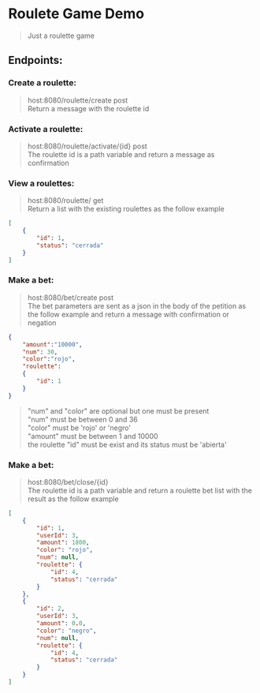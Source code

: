 # Roulete Game Demo
> Just a roulette game
## Endpoints:
### Create a roulette:
>host:8080/roulette/create  post      
>Return a message with the roulette id  
### Activate a roulette:
>host:8080/roulette/activate/{id}   post            
>The roulette id is a path variable and return a message as confirmation
### View a roulettes:
>host:8080/roulette/    get   
>Return a list with the existing roulettes as the follow example
```json
[
    {
        "id": 1,
        "status": "cerrada"
    }
]
```
### Make a bet:
>host:8080/bet/create  post  
>The bet parameters are sent as a json in the body of the petition as the follow example and return a message with confirmation or negation  
```json
{
    "amount":"10000",
    "num": 30,     
    "color":"rojo",  
    "roulette": 
    {
        "id": 1
    }
}
```
> "num" and "color" are optional but one must be present   
> "num" must be between 0 and 36  
> "color" must be 'rojo' or 'negro'  
> "amount" must be between 1 and 10000  
> the roulette "id" must be exist and its status must be 'abierta'  
### Make a bet:
>host:8080/bet/close/{id}  
>The roulette id is a path variable and return a roulette bet list with the result as the follow example
```json
[
    {
        "id": 1,
        "userId": 3,
        "amount": 1800,
        "color": "rojo",
        "num": null,
        "roulette": {
            "id": 4,
            "status": "cerrada"
        }
    },
    {
        "id": 2,
        "userId": 3,
        "amount": 0.0,
        "color": "negro",
        "num": null,
        "roulette": {
            "id": 4,
            "status": "cerrada"
        }
    }
]
```
